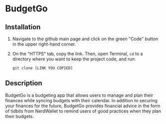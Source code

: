 # BudgetGo

## Installation
1. Navigate to the github main page and click on the green "Code" button in the upper right-hand corner.
2. On the "HTTPS" tab, copy the link. Then, open Terminal, `cd` to a directory where you want to keep the project code, and run:
   
    ```git clone [LINK YOU COPIED]```


## Description

BudgetGo is a budgeting app that allows users to manage and plan their finances while syncing budgets with their calendar. In addition to securing your finances for the future, BudgetGo provides financial advice in the form of tidbits from NerdWallet to remind users of good practices when they plan their budgets.
  
